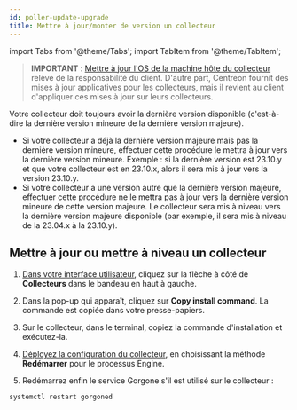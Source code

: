 ```yaml
---
id: poller-update-upgrade
title: Mettre à jour/monter de version un collecteur
---
```


import Tabs from '@theme/Tabs';
import TabItem from '@theme/TabItem';

> **IMPORTANT** : [Mettre à jour l'OS de la machine hôte du collecteur](https://thewatch.centreon.com/product-how-to-21/os-updates-security-3136) relève de la responsabilité du client. D'autre part, Centreon fournit des mises à jour applicatives pour les collecteurs, mais il revient au client d'appliquer ces mises à jour sur leurs collecteurs.

Votre collecteur doit toujours avoir la dernière version disponible (c'est-à-dire la dernière version mineure de la dernière version majeure).

* Si votre collecteur a déjà la dernière version majeure mais pas la dernière version mineure, effectuer cette procédure le mettra à jour vers la dernière version mineure. Exemple : si la dernière version est 23.10.y et que votre collecteur est en 23.10.x, alors il sera mis à jour vers la version 23.10.y.
* Si votre collecteur a une version autre que la dernière version majeure, effectuer cette procédure ne le mettra pas à jour vers la dernière version mineure de cette version majeure. Le collecteur sera mis à niveau vers la dernière version majeure disponible (par exemple, il sera mis à niveau de la 23.04.x à la 23.10.y).

## Mettre à jour ou mettre à niveau un collecteur

1. [Dans votre interface utilisateur](../getting-started/interface.md#accéder-à-linterface-du-serveur-central), cliquez sur la flèche à côté de **Collecteurs** dans le bandeau en haut à gauche.

2. Dans la pop-up qui apparaît, cliquez sur **Copy install command**. La commande est copiée dans votre presse-papiers.

3. Sur le collecteur, dans le terminal, copiez la commande d'installation et exécutez-la.

4. [Déployez la configuration du collecteur](../monitoring/monitoring-servers/deploying-a-configuration.md), 
en choisissant la méthode **Redémarrer** pour le processus Engine.

5. Redémarrez enfin le service Gorgone s'il est utilisé sur le collecteur :

  ```shell
  systemctl restart gorgoned
  ```
